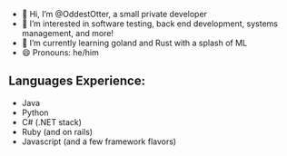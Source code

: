- 👋 Hi, I’m @OddestOtter, a small private developer
- 👀 I’m interested in software testing, back end development, systems management, and more!
- 🌱 I’m currently learning goland and Rust with a splash of ML
- 😄 Pronouns: he/him

<!---
OddestOtter/OddestOtter is a ✨ special ✨ repository because its `README.md` (this file) appears on your GitHub profile.
You can click the Preview link to take a look at your changes.
--->

## Languages Experience:
- Java
- Python
- C# (.NET stack)
- Ruby (and on rails)
- Javascript (and a few framework flavors)
